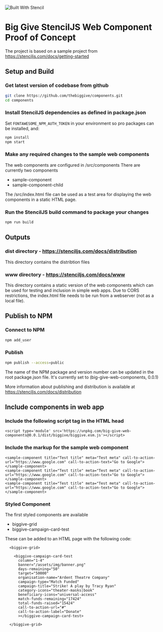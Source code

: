 ![Built With Stencil](https://img.shields.io/badge/-Built%20With%20Stencil-16161d.svg?logo=data%3Aimage%2Fsvg%2Bxml%3Bbase64%2CPD94bWwgdmVyc2lvbj0iMS4wIiBlbmNvZGluZz0idXRmLTgiPz4KPCEtLSBHZW5lcmF0b3I6IEFkb2JlIElsbHVzdHJhdG9yIDE5LjIuMSwgU1ZHIEV4cG9ydCBQbHVnLUluIC4gU1ZHIFZlcnNpb246IDYuMDAgQnVpbGQgMCkgIC0tPgo8c3ZnIHZlcnNpb249IjEuMSIgaWQ9IkxheWVyXzEiIHhtbG5zPSJodHRwOi8vd3d3LnczLm9yZy8yMDAwL3N2ZyIgeG1sbnM6eGxpbms9Imh0dHA6Ly93d3cudzMub3JnLzE5OTkveGxpbmsiIHg9IjBweCIgeT0iMHB4IgoJIHZpZXdCb3g9IjAgMCA1MTIgNTEyIiBzdHlsZT0iZW5hYmxlLWJhY2tncm91bmQ6bmV3IDAgMCA1MTIgNTEyOyIgeG1sOnNwYWNlPSJwcmVzZXJ2ZSI%2BCjxzdHlsZSB0eXBlPSJ0ZXh0L2NzcyI%2BCgkuc3Qwe2ZpbGw6I0ZGRkZGRjt9Cjwvc3R5bGU%2BCjxwYXRoIGNsYXNzPSJzdDAiIGQ9Ik00MjQuNywzNzMuOWMwLDM3LjYtNTUuMSw2OC42LTkyLjcsNjguNkgxODAuNGMtMzcuOSwwLTkyLjctMzAuNy05Mi43LTY4LjZ2LTMuNmgzMzYuOVYzNzMuOXoiLz4KPHBhdGggY2xhc3M9InN0MCIgZD0iTTQyNC43LDI5Mi4xSDE4MC40Yy0zNy42LDAtOTIuNy0zMS05Mi43LTY4LjZ2LTMuNkgzMzJjMzcuNiwwLDkyLjcsMzEsOTIuNyw2OC42VjI5Mi4xeiIvPgo8cGF0aCBjbGFzcz0ic3QwIiBkPSJNNDI0LjcsMTQxLjdIODcuN3YtMy42YzAtMzcuNiw1NC44LTY4LjYsOTIuNy02OC42SDMzMmMzNy45LDAsOTIuNywzMC43LDkyLjcsNjguNlYxNDEuN3oiLz4KPC9zdmc%2BCg%3D%3D&colorA=16161d&style=flat-square)

# Big Give StencilJS Web Component Proof of Concept

The project is based on a sample project from https://stenciljs.com/docs/getting-started

## Setup and Build


### Get latest version of codebase from github
```bash
git clone https://github.com/thebiggive/components.git
cd components
```

### Install StencilJS dependencies as defined in package.json

Set `FONTAWESOME_NPM_AUTH_TOKEN` in your environment so pro packages can be installed, and:

```bash
npm install
npm start
```

### Make any required changes to the sample web components

The web components are configured in /src/components
There are currently two components
- sample-component
- sample-component-child

The /src/index.html file can be used as a test area for displaying the web components in a static HTML page.

### Run the StencilJS build command to package your changes
```bash
npm run build
```



## Outputs

### dist directory - https://stenciljs.com/docs/distribution
This directory contains the distribtion files


### www directory - https://stenciljs.com/docs/www
This directory contains a static version of the web components which can be used for testing and inclusion in simple web apps. Due to CORS restrictions, the index.html file needs to be run from a webserver (not as a local file).




## Publish to NPM

### Connect to NPM
```bash
npm add_user
```

### Publish
```bash
npm publish --access=public
```
The name of the NPM package and version number can be updated in the root package.json file. It's currently set to (big-give-web-components, 0.0.1)

More information about publishing and distribution is available at https://stenciljs.com/docs/distribution




## Include components in web app

### Include the following script tag in the HTML head
```
<script type='module' src='https://unpkg.com/big-give-web-components@0.0.1/dist/biggive/biggive.esm.js'></script>
```

### Include the markup for the sample web component
```
<sample-component title="Test title" meta="Test meta" call-to-action-url="https://www.google.com" call-to-action-text="Go to Google"></sample-component>
<sample-component title="Test title" meta="Test meta" call-to-action-url="https://www.google.com" call-to-action-text="Go to Google"></sample-component>
<sample-component title="Test title" meta="Test meta" call-to-action-url="https://www.google.com" call-to-action-text="Go to Google"></sample-component>
```



### Styled Component
The first styled components are available
- biggive-grid
- biggive-campaign-card-test

These can be added to an HTML page with the following code:
```
  <biggive-grid>

    <biggive-campaign-card-test
      column="1-4"
      banner="/assets/img/banner.png"
      days-remaining="50"
      target="50000"
      organisation-name="Ardent Theatre Company"
      campaign-type="Match Funded"
      campaign-title="Strike! A play by Tracy Ryan"
      category-icons="theater-masks|book"
      beneficiary-icons="universal-access"
      match-funds-remaining="17424"
      total-funds-raised="15424"
      call-to-action-url="#"
      call-to-action-label="Donate"
      ></biggive-campaign-card-test>

  </biggive-grid>
```

